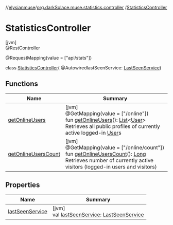 //[elysianmuse](../../../index.md)/[org.darkSolace.muse.statistics.controller](../index.md)
/[StatisticsController](index.md)

# StatisticsController

[jvm]\
@RestController

@RequestMapping(value = ["api/stats"])

class [StatisticsController](index.md)(
@AutowiredlastSeenService: [LastSeenService](../../org.darkSolace.muse.statistics.service/-last-seen-service/index.md))

## Functions

| Name | Summary |
|---|---|
| [getOnlineUsers](get-online-users.md) | [jvm]<br>@GetMapping(value = ["/online"])<br>fun [getOnlineUsers](get-online-users.md)(): [List](https://kotlinlang.org/api/latest/jvm/stdlib/kotlin.collections/-list/index.html)&lt;[User](../../org.darkSolace.muse.user.model/-user/index.md)&gt;<br>Retrieves all public profiles of currently active logged-in [User](../../org.darkSolace.muse.user.model/-user/index.md)s |
| [getOnlineUsersCount](get-online-users-count.md) | [jvm]<br>@GetMapping(value = ["/online/count"])<br>fun [getOnlineUsersCount](get-online-users-count.md)(): [Long](https://kotlinlang.org/api/latest/jvm/stdlib/kotlin/-long/index.html)<br>Retrieves number of currently active visitors (logged-in users and visitors) |

## Properties

| Name | Summary |
|---|---|
| [lastSeenService](last-seen-service.md) | [jvm]<br>val [lastSeenService](last-seen-service.md): [LastSeenService](../../org.darkSolace.muse.statistics.service/-last-seen-service/index.md) |
